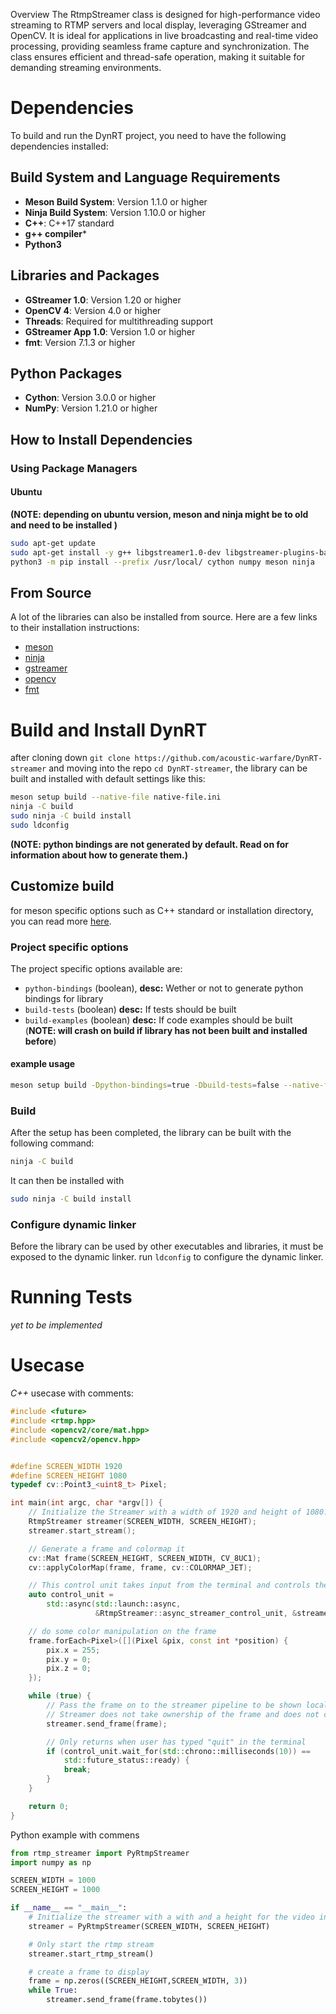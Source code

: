  Overview
The RtmpStreamer class is designed for high-performance video streaming to RTMP servers and local display, leveraging GStreamer and OpenCV. It is ideal for applications in live broadcasting and real-time video processing, providing seamless frame capture and synchronization. The class ensures efficient and thread-safe operation, making it suitable for demanding streaming environments.

# Dependencies

To build and run the DynRT project, you need to have the following dependencies installed:

## Build System and Language Requirements
- **Meson Build System**: Version 1.1.0 or higher
- **Ninja Build System**: Version 1.10.0 or higher
- **C++**: C++17 standard
- **g++ compiler***
- **Python3**

## Libraries and Packages
- **GStreamer 1.0**: Version 1.20 or higher
- **OpenCV 4**: Version 4.0 or higher
- **Threads**: Required for multithreading support
- **GStreamer App 1.0**: Version 1.0 or higher
- **fmt**: Version 7.1.3 or higher

## Python Packages
- **Cython**: Version 3.0.0 or higher
- **NumPy**: Version 1.21.0 or higher

## How to Install Dependencies
### Using Package Managers
#### Ubuntu
**(NOTE: depending on ubuntu version, meson and ninja might be to old and need to be installed )**
```bash
sudo apt-get update
sudo apt-get install -y g++ libgstreamer1.0-dev libgstreamer-plugins-base1.0-dev libgstreamer-plugins-bad1.0-dev gstreamer1.0-plugins-base gstreamer1.0-plugins-good gstreamer1.0-plugins-bad gstreamer1.0-plugins-ugly gstreamer1.0-libav gstreamer1.0-tools gstreamer1.0-x gstreamer1.0-alsa gstreamer1.0-gl gstreamer1.0-gtk3 gstreamer1.0-qt5 gstreamer1.0-pulseaudio libopencv-dev libfmt-dev python3-dev python3-pip
python3 -m pip install --prefix /usr/local/ cython numpy meson ninja
```

## From Source
A lot of the libraries can also be installed from source. Here are a few links to their installation instructions:
- [meson](https://github.com/mesonbuild/meson)
- [ninja](https://github.com/ninja-build/ninja)
- [gstreamer](https://github.com/GStreamer/gstreamer)
- [opencv](https://github.com/opencv/opencv/tree/4.10.0)
- [fmt](https://github.com/fmtlib/fmt)

# Build and Install DynRT
after cloning down `git clone https://github.com/acoustic-warfare/DynRT-streamer` and moving into the repo `cd DynRT-streamer`, the library can be built and installed with default settings like this:
``` bash
meson setup build --native-file native-file.ini
ninja -C build
sudo ninja -C build install
sudo ldconfig
```
**(NOTE: python bindings are not generated by default. Read on for information about how to generate them.)**

## Customize build
for meson specific options such as C++ standard or installation directory, you can read more [here](https://mesonbuild.com/Builtin-options.html).

### Project specific options
The project specific options available are:
- `python-bindings` (boolean), **desc:** Wether or not to generate python bindings for library
- `build-tests` (boolean) **desc:** If tests should be built
- `build-examples` (boolean) **desc:** If code examples should be built (**NOTE: will crash on build if library has not been built and installed before**)

#### example usage 
```bash
meson setup build -Dpython-bindings=true -Dbuild-tests=false --native-file native-file.ini
```


### Build
After the setup has been completed, the library can be built with the following command:
``` bash
ninja -C build
```

It can then be installed with 
```bash
sudo ninja -C build install
```

### Configure dynamic linker
Before the library can be used by other executables and libraries, it must be exposed to the dynamic linker. run `ldconfig` to configure the dynamic linker.

# Running Tests
*yet to be implemented*


# Usecase
*C++* usecase with comments:
```c++
#include <future>
#include <rtmp.hpp>
#include <opencv2/core/mat.hpp>
#include <opencv2/opencv.hpp>


#define SCREEN_WIDTH 1920
#define SCREEN_HEIGHT 1080
typedef cv::Point3_<uint8_t> Pixel;

int main(int argc, char *argv[]) {
    // Initialize the Streamer with a width of 1920 and height of 1080.
    RtmpStreamer streamer(SCREEN_WIDTH, SCREEN_HEIGHT);
    streamer.start_stream();

    // Generate a frame and colormap it
    cv::Mat frame(SCREEN_HEIGHT, SCREEN_WIDTH, CV_8UC1);
    cv::applyColorMap(frame, frame, cv::COLORMAP_JET);

    // This control unit takes input from the terminal and controls the state of the streamer
    auto control_unit =
        std::async(std::launch::async,
                   &RtmpStreamer::async_streamer_control_unit, &streamer);

    // do some color manipulation on the frame
    frame.forEach<Pixel>([](Pixel &pix, const int *position) {
        pix.x = 255;
        pix.y = 0;
        pix.z = 0;
    });

    while (true) {
        // Pass the frame on to the streamer pipeline to be shown locally and/or sent up to waraps.
        // Streamer does not take ownership of the frame and does not change anything in the frame.
        streamer.send_frame(frame);

        // Only returns when user has typed "quit" in the terminal
        if (control_unit.wait_for(std::chrono::milliseconds(10)) ==
            std::future_status::ready) {
            break;
        }
    }

    return 0;
}
```


Python example with commens
```python
from rtmp_streamer import PyRtmpStreamer
import numpy as np

SCREEN_WIDTH = 1000
SCREEN_HEIGHT = 1000

if __name__ == "__main__":
    # Initialize the streamer with a with and a height for the video input
    streamer = PyRtmpStreamer(SCREEN_WIDTH, SCREEN_HEIGHT)

    # Only start the rtmp stream
    streamer.start_rtmp_stream()

    # create a frame to display
    frame = np.zeros((SCREEN_HEIGHT,SCREEN_WIDTH, 3))
    while True:
        streamer.send_frame(frame.tobytes())
```
